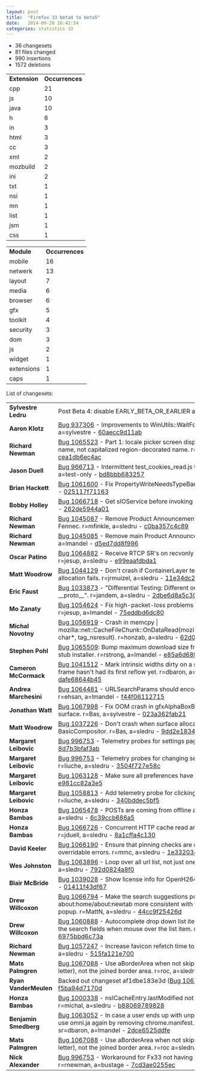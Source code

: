 ```yaml
---
layout: post
title:  "Firefox 33 beta4 to beta5"
date:   2014-09-20 16:42:54
categories: statistics 33
---
```


<p>
<ul>
<li>36 changesets</li>
<li>81 files changed</li>
<li>990 insertions</li>
<li>1572 deletions</li>
</ul>
</p>
<p>
<table><tr><td><strong>Extension</strong></td><td><strong>Occurrences</strong></td></tr>
<tr><td>cpp</td><td>21</td></tr>
<tr><td>js</td><td>10</td></tr>
<tr><td>java</td><td>10</td></tr>
<tr><td>h</td><td>6</td></tr>
<tr><td>in</td><td>3</td></tr>
<tr><td>html</td><td>3</td></tr>
<tr><td>cc</td><td>3</td></tr>
<tr><td>xml</td><td>2</td></tr>
<tr><td>mozbuild</td><td>2</td></tr>
<tr><td>ini</td><td>2</td></tr>
<tr><td>txt</td><td>1</td></tr>
<tr><td>nsi</td><td>1</td></tr>
<tr><td>mn</td><td>1</td></tr>
<tr><td>list</td><td>1</td></tr>
<tr><td>jsm</td><td>1</td></tr>
<tr><td>css</td><td>1</td></tr>
</table>
</p>
<p>
<table><tr><td><strong>Module</strong></td><td><strong>Occurrences</strong></td></tr>
<tr><td>mobile</td><td>16</td></tr>
<tr><td>netwerk</td><td>13</td></tr>
<tr><td>layout</td><td>7</td></tr>
<tr><td>media</td><td>6</td></tr>
<tr><td>browser</td><td>6</td></tr>
<tr><td>gfx</td><td>5</td></tr>
<tr><td>toolkit</td><td>4</td></tr>
<tr><td>security</td><td>3</td></tr>
<tr><td>dom</td><td>3</td></tr>
<tr><td>js</td><td>2</td></tr>
<tr><td>widget</td><td>1</td></tr>
<tr><td>extensions</td><td>1</td></tr>
<tr><td>caps</td><td>1</td></tr>
</table>
</p>
<p>List of changesets:
<table>
<tr><td><strong>Sylvestre Ledru</strong></td><td>Post Beta 4: disable EARLY_BETA_OR_EARLIER a=me - <a href="https://hg.mozilla.org/releases/mozilla-beta/rev/abf1c1e6b222">abf1c1e6b222</a></td></tr>
<tr><td><strong>Aaron Klotz</strong></td><td><a href="http://bugzilla.mozilla.org/937306">Bug 937306</a> - Improvements to WinUtils::WaitForMessage. r=jimm, a=sylvestre - <a href="https://hg.mozilla.org/releases/mozilla-beta/rev/60aecc9d11ab">60aecc9d11ab</a></td></tr>
<tr><td><strong>Richard Newman</strong></td><td><a href="http://bugzilla.mozilla.org/1065523">Bug 1065523</a> - Part 1: locale picker screen displays short locale display name, not capitalized region-decorated name. r=nalexander, a=sledru - <a href="https://hg.mozilla.org/releases/mozilla-beta/rev/cea1db6ec4ac">cea1db6ec4ac</a></td></tr>
<tr><td><strong>Jason Duell</strong></td><td><a href="http://bugzilla.mozilla.org/966713">Bug 966713</a> - Intermittent test_cookies_read.js times out. r=mcmanus, a=test-only - <a href="https://hg.mozilla.org/releases/mozilla-beta/rev/bd8bbb683257">bd8bbb683257</a></td></tr>
<tr><td><strong>Brian Hackett</strong></td><td><a href="http://bugzilla.mozilla.org/1061600">Bug 1061600</a> - Fix PropertyWriteNeedsTypeBarrier. r=jandem, a=abillings - <a href="https://hg.mozilla.org/releases/mozilla-beta/rev/025117f71163">025117f71163</a></td></tr>
<tr><td><strong>Bobby Holley</strong></td><td><a href="http://bugzilla.mozilla.org/1066718">Bug 1066718</a> - Get sIOService before invoking ReadPrefs. r=bz, a=sledru - <a href="https://hg.mozilla.org/releases/mozilla-beta/rev/262de5944a01">262de5944a01</a></td></tr>
<tr><td><strong>Richard Newman</strong></td><td><a href="http://bugzilla.mozilla.org/1045087">Bug 1045087</a> - Remove Product Announcements integration points from Fennec. r=mfinkle, a=sledru - <a href="https://hg.mozilla.org/releases/mozilla-beta/rev/c0ba357c4c89">c0ba357c4c89</a></td></tr>
<tr><td><strong>Richard Newman</strong></td><td><a href="http://bugzilla.mozilla.org/1045085">Bug 1045085</a> - Remove main Product Announcements code. r=mcomella, a=lmandel - <a href="https://hg.mozilla.org/releases/mozilla-beta/rev/d5ed7dd8f996">d5ed7dd8f996</a></td></tr>
<tr><td><strong>Oscar Patino</strong></td><td><a href="http://bugzilla.mozilla.org/1064882">Bug 1064882</a> - Receive RTCP SR's on recvonly streams for A/V sync. r=jesup, a=sledru - <a href="https://hg.mozilla.org/releases/mozilla-beta/rev/e99eaafdbda1">e99eaafdbda1</a></td></tr>
<tr><td><strong>Matt Woodrow</strong></td><td><a href="http://bugzilla.mozilla.org/1044129">Bug 1044129</a> - Don't crash if ContainerLayer temporary surface allocation fails. r=jrmuizel, a=sledru - <a href="https://hg.mozilla.org/releases/mozilla-beta/rev/11e34dc2f591">11e34dc2f591</a></td></tr>
<tr><td><strong>Eric Faust</strong></td><td><a href="http://bugzilla.mozilla.org/1033873">Bug 1033873</a> - "Differential Testing: Different output message involving __proto__". r=jandem, a=sledru - <a href="https://hg.mozilla.org/releases/mozilla-beta/rev/2dbe6d8a5c30">2dbe6d8a5c30</a></td></tr>
<tr><td><strong>Mo Zanaty</strong></td><td><a href="http://bugzilla.mozilla.org/1054624">Bug 1054624</a> - Fix high-packet-loss problems with H.264 WebRTC calls. r=jesup, a=lmandel - <a href="https://hg.mozilla.org/releases/mozilla-beta/rev/75eddbd6dc80">75eddbd6dc80</a></td></tr>
<tr><td><strong>Michal Novotny</strong></td><td><a href="http://bugzilla.mozilla.org/1056919">Bug 1056919</a> - Crash in memcpy | mozilla::net::CacheFileChunk::OnDataRead(mozilla::net::CacheFileHandle*, char*, tag_nsresult). r=honzab, a=sledru - <a href="https://hg.mozilla.org/releases/mozilla-beta/rev/62d020eff891">62d020eff891</a></td></tr>
<tr><td><strong>Stephen Pohl</strong></td><td><a href="http://bugzilla.mozilla.org/1065509">Bug 1065509</a>: Bump maximum download size from 35 MB to 70 MB in stub installer. r=rstrong, a=lmandel - <a href="https://hg.mozilla.org/releases/mozilla-beta/rev/e85a6d689148">e85a6d689148</a></td></tr>
<tr><td><strong>Cameron McCormack</strong></td><td><a href="http://bugzilla.mozilla.org/1041512">Bug 1041512</a> - Mark intrinsic widths dirty on a style change even if the frame hasn't had its first reflow yet. r=dbaron, a=abillings - <a href="https://hg.mozilla.org/releases/mozilla-beta/rev/dafe68644b45">dafe68644b45</a></td></tr>
<tr><td><strong>Andrea Marchesini</strong></td><td><a href="http://bugzilla.mozilla.org/1064481">Bug 1064481</a> - URLSearchParams should encode % values correcty. r=ehsan, a=lmandel - <a href="https://hg.mozilla.org/releases/mozilla-beta/rev/f44f06112715">f44f06112715</a></td></tr>
<tr><td><strong>Jonathan Watt</strong></td><td><a href="http://bugzilla.mozilla.org/1067998">Bug 1067998</a> - Fix OOM crash in gfxAlphaBoxBlur::Init on large blur surface. r=Bas, a=sylvestre - <a href="https://hg.mozilla.org/releases/mozilla-beta/rev/023a362fab21">023a362fab21</a></td></tr>
<tr><td><strong>Matt Woodrow</strong></td><td><a href="http://bugzilla.mozilla.org/1037226">Bug 1037226</a> - Don't crash when surface allocation fails in BasicCompositor. r=Bas, a=sledru - <a href="https://hg.mozilla.org/releases/mozilla-beta/rev/9dd2e1834651">9dd2e1834651</a></td></tr>
<tr><td><strong>Margaret Leibovic</strong></td><td><a href="http://bugzilla.mozilla.org/996753">Bug 996753</a> - Telemetry probes for settings pages. r=liuche, a=sledru - <a href="https://hg.mozilla.org/releases/mozilla-beta/rev/8d7b3bfaf3ab">8d7b3bfaf3ab</a></td></tr>
<tr><td><strong>Margaret Leibovic</strong></td><td><a href="http://bugzilla.mozilla.org/996753">Bug 996753</a> - Telemetry probes for changing settings and hitting back. r=liuche, a=sledru - <a href="https://hg.mozilla.org/releases/mozilla-beta/rev/3504f727e58c">3504f727e58c</a></td></tr>
<tr><td><strong>Margaret Leibovic</strong></td><td><a href="http://bugzilla.mozilla.org/1063128">Bug 1063128</a> - Make sure all preferences have keys. r=liuche, a=sledru - <a href="https://hg.mozilla.org/releases/mozilla-beta/rev/e981cc82a3e5">e981cc82a3e5</a></td></tr>
<tr><td><strong>Margaret Leibovic</strong></td><td><a href="http://bugzilla.mozilla.org/1058813">Bug 1058813</a> - Add telemetry probe for clicking sync preference. r=liuche, a=sledru - <a href="https://hg.mozilla.org/releases/mozilla-beta/rev/340bddec5bf5">340bddec5bf5</a></td></tr>
<tr><td><strong>Honza Bambas</strong></td><td><a href="http://bugzilla.mozilla.org/1065478">Bug 1065478</a> - POSTs are coming from offline application cache. r=jduell, a=sledru - <a href="https://hg.mozilla.org/releases/mozilla-beta/rev/6c39ccb686a5">6c39ccb686a5</a></td></tr>
<tr><td><strong>Honza Bambas</strong></td><td><a href="http://bugzilla.mozilla.org/1066726">Bug 1066726</a> - Concurrent HTTP cache read and write issues. r=michal, r=jduell, a=sledru - <a href="https://hg.mozilla.org/releases/mozilla-beta/rev/8a1cffa4c130">8a1cffa4c130</a></td></tr>
<tr><td><strong>David Keeler</strong></td><td><a href="http://bugzilla.mozilla.org/1066190">Bug 1066190</a> - Ensure that pinning checks are done for otherwise overridable errors. r=mmc, a=sledru - <a href="https://hg.mozilla.org/releases/mozilla-beta/rev/1e3320340bd2">1e3320340bd2</a></td></tr>
<tr><td><strong>Wes Johnston</strong></td><td><a href="http://bugzilla.mozilla.org/1063896">Bug 1063896</a> - Loop over all url list, not just ones with metadata. r=lucasr, a=sledru - <a href="https://hg.mozilla.org/releases/mozilla-beta/rev/792d0824a8f0">792d0824a8f0</a></td></tr>
<tr><td><strong>Blair McBride</strong></td><td><a href="http://bugzilla.mozilla.org/1039028">Bug 1039028</a> - Show license info for OpenH264 plugin. r=irving, a=sledru - <a href="https://hg.mozilla.org/releases/mozilla-beta/rev/01411f43df67">01411f43df67</a></td></tr>
<tr><td><strong>Drew Willcoxon</strong></td><td><a href="http://bugzilla.mozilla.org/1066794">Bug 1066794</a> - Make the search suggestions popup on about:home/about:newtab more consistent with the main search bar's popup. r=MattN, a=sledru - <a href="https://hg.mozilla.org/releases/mozilla-beta/rev/44cc9f25426d">44cc9f25426d</a></td></tr>
<tr><td><strong>Drew Willcoxon</strong></td><td><a href="http://bugzilla.mozilla.org/1060888">Bug 1060888</a> - Autocomplete drop down list item should not be copied to the search fields when mouse over the list item. r=MattN, a=sledru - <a href="https://hg.mozilla.org/releases/mozilla-beta/rev/6975bbd6c73a">6975bbd6c73a</a></td></tr>
<tr><td><strong>Richard Newman</strong></td><td><a href="http://bugzilla.mozilla.org/1057247">Bug 1057247</a> - Increase favicon refetch time to four hours. r=mfinkle, a=sledru - <a href="https://hg.mozilla.org/releases/mozilla-beta/rev/515fa121e700">515fa121e700</a></td></tr>
<tr><td><strong>Mats Palmgren</strong></td><td><a href="http://bugzilla.mozilla.org/1067088">Bug 1067088</a> - Use aBorderArea when not skipping any sides (e.g. ::first-letter), not the joined border area. r=roc, a=sledru - <a href="https://hg.mozilla.org/releases/mozilla-beta/rev/af1dbe183e3d">af1dbe183e3d</a></td></tr>
<tr><td><strong>Ryan VanderMeulen</strong></td><td>Backed out changeset af1dbe183e3d (<a href="http://bugzilla.mozilla.org/1067088">Bug 1067088</a>) for bustage. - <a href="https://hg.mozilla.org/releases/mozilla-beta/rev/f5ba94d7170d">f5ba94d7170d</a></td></tr>
<tr><td><strong>Honza Bambas</strong></td><td><a href="http://bugzilla.mozilla.org/1000338">Bug 1000338</a> - nsICacheEntry.lastModified not properly implemented. r=michal, a=sledru - <a href="https://hg.mozilla.org/releases/mozilla-beta/rev/b88069789828">b88069789828</a></td></tr>
<tr><td><strong>Benjamin Smedberg</strong></td><td><a href="http://bugzilla.mozilla.org/1063052">Bug 1063052</a> - In case a user ends up with unpacked chrome, on update use omni.ja again by removing chrome.manifest. r=rstrong, r=glandium, sr=dbaron, a=lmandel - <a href="https://hg.mozilla.org/releases/mozilla-beta/rev/2dce6525ddfe">2dce6525ddfe</a></td></tr>
<tr><td><strong>Mats Palmgren</strong></td><td><a href="http://bugzilla.mozilla.org/1067088">Bug 1067088</a> - Use aBorderArea when not skipping any sides (e.g. ::first-letter), not the joined border area.  r=roc a=sledru - <a href="https://hg.mozilla.org/releases/mozilla-beta/rev/9f2dc7a2df34">9f2dc7a2df34</a></td></tr>
<tr><td><strong>Nick Alexander</strong></td><td><a href="http://bugzilla.mozilla.org/996753">Bug 996753</a> - Workaround for Fx33 not having AppConstants.Versions. r=rnewman, a=bustage - <a href="https://hg.mozilla.org/releases/mozilla-beta/rev/7cd3ae0255ec">7cd3ae0255ec</a></td></tr>
</table>
</p>
